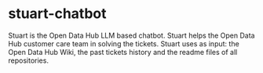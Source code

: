 # stuart-chatbot
Stuart is the Open Data Hub LLM based chatbot. Stuart helps the Open Data Hub customer care team in solving the tickets. Stuart uses as input: the Open Data Hub Wiki, the past tickets history and the readme files of all repositories.
